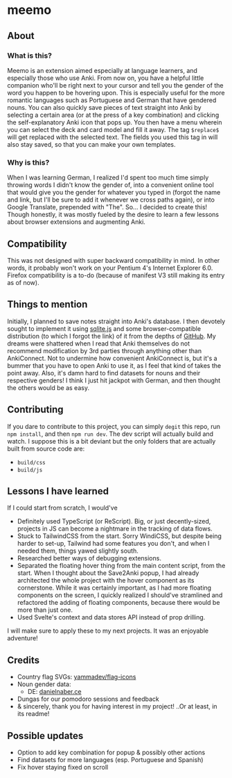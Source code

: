 # meemo
## About
### What is this?
Meemo is an extension aimed especially at language learners, and especially those who use Anki. 
From now on, you have a helpful little companion who'll be right next to your cursor and tell you the gender of the word you happen to be hovering upon. This is especially useful for the more romantic languages such as Portuguese and German that have gendered nouns. 
You can also quickly save pieces of text straight into Anki by selecting a certain area (or at the press of a key combination) and clicking the self-explanatory Anki icon that pops up. You then have a menu wherein you can select the deck and card model and fill it away. The tag `$replace$` will get replaced with the selected text. The fields you used this tag in will also stay saved, so that you can make your own templates.

### Why is this?
When I was learning German, I realized I'd spent too much time simply throwing words I didn't know the gender of, into a convenient online tool that would give you the gender for whatever you typed in (forgot the name and link, but I'll be sure to add it whenever we cross paths again), or into Google Translate, prepended with "The". So... I decided to create this! 
Though honestly, it was mostly fueled by the desire to learn a few lessons about browser extensions and augmenting Anki.

## Compatibility
This was not designed with super backward compatibility in mind. In other words, it probably won't work on your Pentium 4's Internet Explorer 6.0. Firefox compatibility is a to-do (because of manifest V3 still making its entry as of now).

## Things to mention
Initially, I planned to save notes straight into Anki's database. I then devotely sought to implement it using [sqlite.js](https://sql.js.org/#/) and some browser-compatible distribution (to which I forgot the link) of it from the depths of [GitHub](https://www.youtube.com/watch?v=dQw4w9WgXcQ). My dreams were shattered when I read that Anki themselves do not recommend modification by 3rd parties through anything other than AnkiConnect. Not to undermine how convenient AnkiConnect is, but it's a bummer that you have to open Anki to use it, as I feel that kind of takes the point away.
Also, it's damn hard to find datasets for nouns and their respective genders! I think I just hit jackpot with German, and then thought the others would be as easy.

## Contributing
If you dare to contribute to this project, you can simply `degit` this repo, run `npm install`, and then `npm run dev`. The dev script will actually build and watch. I suppose this is a bit deviant but the only folders that are actually built from source code are:
- `build/css`
- `build/js`

## Lessons I have learned
If I could start from scratch, I would've
- Definitely used TypeScript (or ReScript). Big, or just decently-sized, projects in JS can become a nightmare in the tracking of data flows.
- Stuck to TailwindCSS from the start. Sorry WindiCSS, but despite being harder to set-up, Tailwind had some features you don't, and when I needed them, things yawed slightly south.
- Researched better ways of debugging extensions.
- Separated the floating hover thing from the main content script, from the start. When I thought about the Save2Anki popup, I had already architected the whole project with the hover component as its cornerstone. While it was certainly important, as I had more floating components on the screen, I quickly realized I should've stramlined and refactored the adding of floating components, because there would be more than just one.
- Used Svelte's context and data stores API instead of prop drilling.

I will make sure to apply these to my next projects. It was an enjoyable adventure!

## Credits
- Country flag SVGs: [yammadev/flag-icons](https://github.com/yammadev/flag-icons)
- Noun gender data:
    - DE: [danielnaber.ce](http://www.danielnaber.de/morphologie/)
- Dungas for our pomodoro sessions and feedback
- & sincerely, thank you for having interest in my project! ..Or at least, in its readme!

## Possible updates
- Option to add key combination for popup & possibly other actions
- Find datasets for more languages (esp. Portuguese and Spanish)
- Fix hover staying fixed on scroll